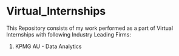 # Virtual_Internships
This Repository consists of my work performed as a part of Virtual Internships with following Industry Leading Firms:
1. KPMG AU - Data Analytics
